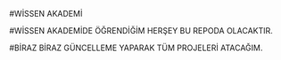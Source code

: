 #WİSSEN AKADEMİ

#WİSSEN AKADEMİDE ÖĞRENDİĞİM HERŞEY BU REPODA OLACAKTIR.

#BİRAZ BİRAZ GÜNCELLEME YAPARAK TÜM PROJELERİ ATACAĞIM.
